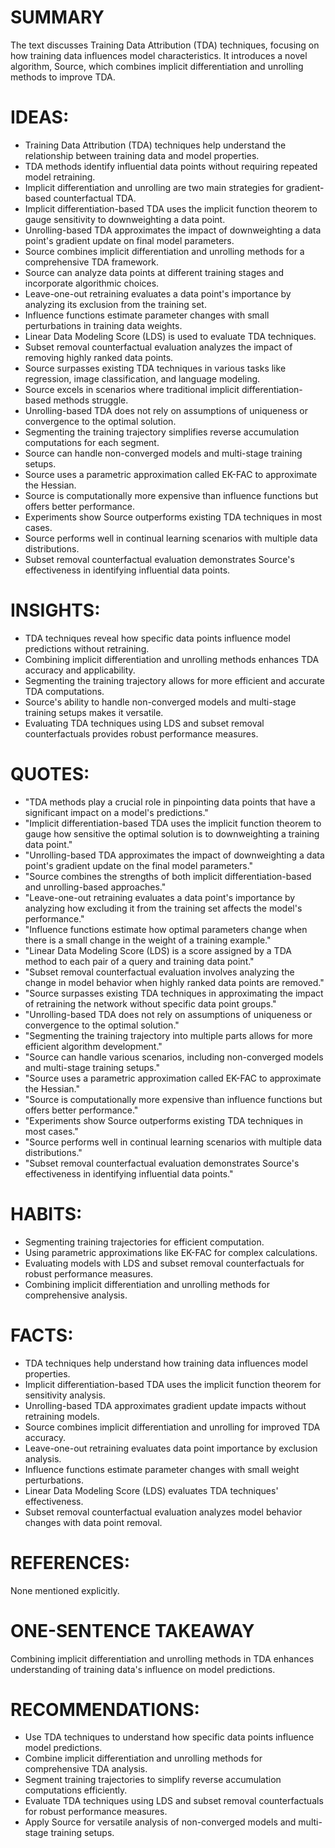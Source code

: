 # SUMMARY
The text discusses Training Data Attribution (TDA) techniques, focusing on how training data influences model characteristics. It introduces a novel algorithm, Source, which combines implicit differentiation and unrolling methods to improve TDA.

# IDEAS:
- Training Data Attribution (TDA) techniques help understand the relationship between training data and model properties.
- TDA methods identify influential data points without requiring repeated model retraining.
- Implicit differentiation and unrolling are two main strategies for gradient-based counterfactual TDA.
- Implicit differentiation-based TDA uses the implicit function theorem to gauge sensitivity to downweighting a data point.
- Unrolling-based TDA approximates the impact of downweighting a data point's gradient update on final model parameters.
- Source combines implicit differentiation and unrolling methods for a comprehensive TDA framework.
- Source can analyze data points at different training stages and incorporate algorithmic choices.
- Leave-one-out retraining evaluates a data point's importance by analyzing its exclusion from the training set.
- Influence functions estimate parameter changes with small perturbations in training data weights.
- Linear Data Modeling Score (LDS) is used to evaluate TDA techniques.
- Subset removal counterfactual evaluation analyzes the impact of removing highly ranked data points.
- Source surpasses existing TDA techniques in various tasks like regression, image classification, and language modeling.
- Source excels in scenarios where traditional implicit differentiation-based methods struggle.
- Unrolling-based TDA does not rely on assumptions of uniqueness or convergence to the optimal solution.
- Segmenting the training trajectory simplifies reverse accumulation computations for each segment.
- Source can handle non-converged models and multi-stage training setups.
- Source uses a parametric approximation called EK-FAC to approximate the Hessian.
- Source is computationally more expensive than influence functions but offers better performance.
- Experiments show Source outperforms existing TDA techniques in most cases.
- Source performs well in continual learning scenarios with multiple data distributions.
- Subset removal counterfactual evaluation demonstrates Source's effectiveness in identifying influential data points.

# INSIGHTS:
- TDA techniques reveal how specific data points influence model predictions without retraining.
- Combining implicit differentiation and unrolling methods enhances TDA accuracy and applicability.
- Segmenting the training trajectory allows for more efficient and accurate TDA computations.
- Source's ability to handle non-converged models and multi-stage training setups makes it versatile.
- Evaluating TDA techniques using LDS and subset removal counterfactuals provides robust performance measures.

# QUOTES:
- "TDA methods play a crucial role in pinpointing data points that have a significant impact on a model's predictions."
- "Implicit differentiation-based TDA uses the implicit function theorem to gauge how sensitive the optimal solution is to downweighting a training data point."
- "Unrolling-based TDA approximates the impact of downweighting a data point's gradient update on the final model parameters."
- "Source combines the strengths of both implicit differentiation-based and unrolling-based approaches."
- "Leave-one-out retraining evaluates a data point's importance by analyzing how excluding it from the training set affects the model's performance."
- "Influence functions estimate how optimal parameters change when there is a small change in the weight of a training example."
- "Linear Data Modeling Score (LDS) is a score assigned by a TDA method to each pair of a query and training data point."
- "Subset removal counterfactual evaluation involves analyzing the change in model behavior when highly ranked data points are removed."
- "Source surpasses existing TDA techniques in approximating the impact of retraining the network without specific data point groups."
- "Unrolling-based TDA does not rely on assumptions of uniqueness or convergence to the optimal solution."
- "Segmenting the training trajectory into multiple parts allows for more efficient algorithm development."
- "Source can handle various scenarios, including non-converged models and multi-stage training setups."
- "Source uses a parametric approximation called EK-FAC to approximate the Hessian."
- "Source is computationally more expensive than influence functions but offers better performance."
- "Experiments show Source outperforms existing TDA techniques in most cases."
- "Source performs well in continual learning scenarios with multiple data distributions."
- "Subset removal counterfactual evaluation demonstrates Source's effectiveness in identifying influential data points."

# HABITS:
- Segmenting training trajectories for efficient computation.
- Using parametric approximations like EK-FAC for complex calculations.
- Evaluating models with LDS and subset removal counterfactuals for robust performance measures.
- Combining implicit differentiation and unrolling methods for comprehensive analysis.

# FACTS:
- TDA techniques help understand how training data influences model properties.
- Implicit differentiation-based TDA uses the implicit function theorem for sensitivity analysis.
- Unrolling-based TDA approximates gradient update impacts without retraining models.
- Source combines implicit differentiation and unrolling for improved TDA accuracy.
- Leave-one-out retraining evaluates data point importance by exclusion analysis.
- Influence functions estimate parameter changes with small weight perturbations.
- Linear Data Modeling Score (LDS) evaluates TDA techniques' effectiveness.
- Subset removal counterfactual evaluation analyzes model behavior changes with data point removal.

# REFERENCES:
None mentioned explicitly.

# ONE-SENTENCE TAKEAWAY
Combining implicit differentiation and unrolling methods in TDA enhances understanding of training data's influence on model predictions.

# RECOMMENDATIONS:
- Use TDA techniques to understand how specific data points influence model predictions.
- Combine implicit differentiation and unrolling methods for comprehensive TDA analysis.
- Segment training trajectories to simplify reverse accumulation computations efficiently.
- Evaluate TDA techniques using LDS and subset removal counterfactuals for robust performance measures.
- Apply Source for versatile analysis of non-converged models and multi-stage training setups.